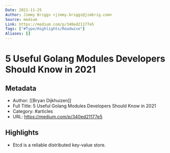 ```yaml
---
Date: 2021-11-25
Author: Jimmy Briggs <jimmy.briggs@jimbrig.com>
Source: medium
Link: https://medium.com/p/340ed21177e5
Tags: ["#Type/Highlights/Readwise"]
Aliases: []
---
```

# 5 Useful Golang Modules Developers Should Know in 2021

## Metadata
- Author: [[Bryan Dijkhuizen]]
- Full Title: 5 Useful Golang Modules Developers Should Know in 2021
- Category: #articles
- URL: https://medium.com/p/340ed21177e5

## Highlights
- Etcd is a reliable distributed key-value store.
